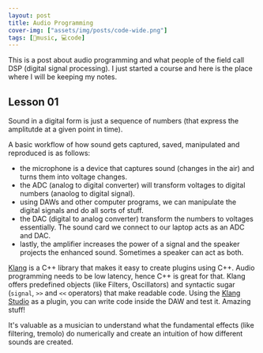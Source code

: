 ```yaml
---
layout: post
title: Audio Programming 
cover-img: ["assets/img/posts/code-wide.png"]
tags: [🎵music, 💻code]
---
```


This is a post about audio programming and what people of the field call DSP (digital signal processing). I just started a course and here is the place where I will be keeping my notes. 

## Lesson 01

Sound in a digital form is just a sequence of numbers (that express the amplitutde at a given point in time).

A basic workflow of how sound gets captured, saved, manipulated and reproduced is as follows:
* the microphone is a device that captures sound (changes in the air) and turns them into voltage changes.
* the ADC (analog to digital converter) will transform voltages to digital numbers (anaolog to digital signal).
* using DAWs and other computer programs, we can manipulate the digital signals and do all sorts of stuff.
* the DAC (digital to analog converter) transform the numbers to voltages essentially. The sound card we connect to our laptop acts as an ADC and DAC.
* lastly, the amplifier increases the power of a signal and the speaker projects the enhanced sound. Sometimes a speaker can act as both.

[Klang](https://github.com/nashaudio/klang) is a C++ library that makes it easy to create plugins using C++. Audio programming needs to be low latency, hence C++ is great for that. Klang offers predefined objects (like Filters, Oscillators) and syntactic sugar (`signal`, `>>` and `<<` operators) that make readable code. Using the [Klang Studio](https://nash.audio/klang/studio/) as a plugin, you can write code inside the DAW and test it. Amazing stuff!

It's valuable as a musician to understand what the fundamental effects (like filtering, tremolo) do numerically and create an intuition of how different sounds are created.

